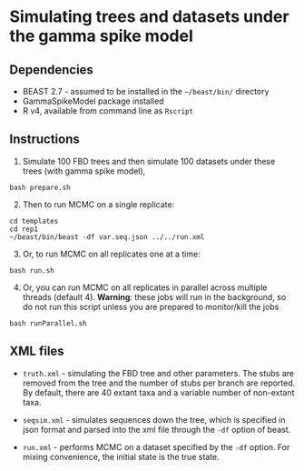 
# Simulating trees and datasets under the gamma spike model


## Dependencies

- BEAST 2.7 - assumed to be installed in the `~/beast/bin/` directory
- GammaSpikeModel package installed
- R v4, available from command line as `Rscript` 


## Instructions



1. Simulate 100 FBD trees and then simulate 100 datasets under these trees (with gamma spike model),  


```bash prepare.sh```





2. Then to run MCMC on a single replicate:

```
cd templates
cd rep1
~/beast/bin/beast -df var.seq.json ../../run.xml
```

3. Or, to run MCMC on all replicates one at a time:

```
bash run.sh
```



4. Or, you can run MCMC on all replicates in parallel across multiple threads (default 4). **Warning**: these jobs will run in the background, so do not run this script unless you are prepared to monitor/kill the jobs


```
bash runParallel.sh 
```


## XML files

- `truth.xml` - simulating the FBD tree and other parameters. The stubs are removed from the tree and the number of stubs per branch are reported. By default, there are 40 extant taxa and a variable number of non-extant taxa.

- `seqsim.xml` - simulates sequences down the tree, which is specified in json format and parsed into the xml file through the `-df` option of beast.

- `run.xml` - performs MCMC on a dataset specified by the `-df` option. For mixing convenience, the initial state is the true state.


